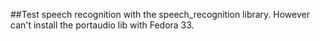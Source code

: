 ##Test speech recognition with the speech_recognition library.
However can't install the portaudio lib with Fedora 33.
